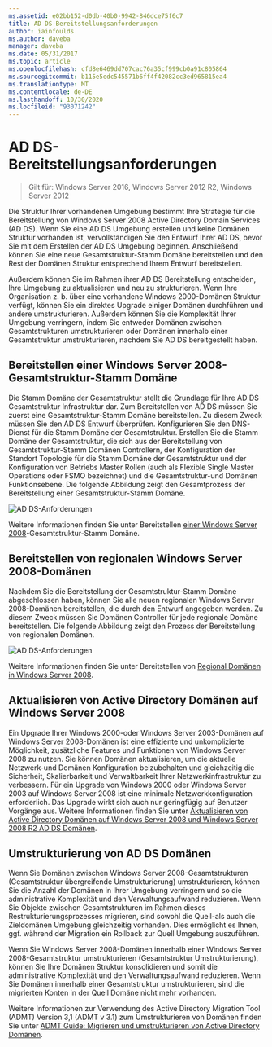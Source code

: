 ```yaml
---
ms.assetid: e02bb152-d0db-40b0-9942-846dce75f6c7
title: AD DS-Bereitstellungsanforderungen
author: iainfoulds
ms.author: daveba
manager: daveba
ms.date: 05/31/2017
ms.topic: article
ms.openlocfilehash: cfd8e6469dd707cac76a35cf999cb0a91c805864
ms.sourcegitcommit: b115e5edc545571b6ff4f42082cc3ed965815ea4
ms.translationtype: MT
ms.contentlocale: de-DE
ms.lasthandoff: 10/30/2020
ms.locfileid: "93071242"
---
```

# <a name="ad-ds-deployment-requirements"></a>AD DS-Bereitstellungsanforderungen

> Gilt für: Windows Server 2016, Windows Server 2012 R2, Windows Server 2012

Die Struktur Ihrer vorhandenen Umgebung bestimmt Ihre Strategie für die Bereitstellung von Windows Server 2008 Active Directory Domain Services (AD DS). Wenn Sie eine AD DS Umgebung erstellen und keine Domänen Struktur vorhanden ist, vervollständigen Sie den Entwurf Ihrer AD DS, bevor Sie mit dem Erstellen der AD DS Umgebung beginnen. Anschließend können Sie eine neue Gesamtstruktur-Stamm Domäne bereitstellen und den Rest der Domänen Struktur entsprechend Ihrem Entwurf bereitstellen.

Außerdem können Sie im Rahmen ihrer AD DS Bereitstellung entscheiden, Ihre Umgebung zu aktualisieren und neu zu strukturieren. Wenn Ihre Organisation z. b. über eine vorhandene Windows 2000-Domänen Struktur verfügt, können Sie ein direktes Upgrade einiger Domänen durchführen und andere umstrukturieren. Außerdem können Sie die Komplexität Ihrer Umgebung verringern, indem Sie entweder Domänen zwischen Gesamtstrukturen umstrukturieren oder Domänen innerhalb einer Gesamtstruktur umstrukturieren, nachdem Sie AD DS bereitgestellt haben.

## <a name="deploying-a-windows-server-2008-forest-root-domain"></a>Bereitstellen einer Windows Server 2008-Gesamtstruktur-Stamm Domäne
Die Stamm Domäne der Gesamtstruktur stellt die Grundlage für Ihre AD DS Gesamtstruktur Infrastruktur dar. Zum Bereitstellen von AD DS müssen Sie zuerst eine Gesamtstruktur-Stamm Domäne bereitstellen. Zu diesem Zweck müssen Sie den AD DS Entwurf überprüfen. Konfigurieren Sie den DNS-Dienst für die Stamm Domäne der Gesamtstruktur. Erstellen Sie die Stamm Domäne der Gesamtstruktur, die sich aus der Bereitstellung von Gesamtstruktur-Stamm Domänen Controllern, der Konfiguration der Standort Topologie für die Stamm Domäne der Gesamtstruktur und der Konfiguration von Betriebs Master Rollen (auch als Flexible Single Master Operations oder FSMO bezeichnet) und die Gesamtstruktur-und Domänen Funktionsebene. Die folgende Abbildung zeigt den Gesamtprozess der Bereitstellung einer Gesamtstruktur-Stamm Domäne.

![AD DS-Anforderungen](media/AD-DS-Deployment-Requirements/033aad0b-25ff-4793-8825-88a6daa01a55.gif)

Weitere Informationen finden Sie unter Bereitstellen [einer Windows Server 2008](/previous-versions/windows/it-pro/windows-server-2008-r2-and-2008/cc731174(v=ws.10))-Gesamtstruktur-Stamm Domäne.

## <a name="deploying-windows-server-2008-regional-domains"></a>Bereitstellen von regionalen Windows Server 2008-Domänen
Nachdem Sie die Bereitstellung der Gesamtstruktur-Stamm Domäne abgeschlossen haben, können Sie alle neuen regionalen Windows Server 2008-Domänen bereitstellen, die durch den Entwurf angegeben werden. Zu diesem Zweck müssen Sie Domänen Controller für jede regionale Domäne bereitstellen. Die folgende Abbildung zeigt den Prozess der Bereitstellung von regionalen Domänen.

![AD DS-Anforderungen](media/AD-DS-Deployment-Requirements/89a878c8-9a94-4180-ad43-ca75316a6318.gif)

Weitere Informationen finden Sie unter Bereitstellen von [Regional Domänen in Windows Server 2008](/previous-versions/windows/it-pro/windows-server-2008-r2-and-2008/cc755118(v=ws.10)).

## <a name="upgrading-active-directory-domains-to-windows-server-2008"></a>Aktualisieren von Active Directory Domänen auf Windows Server 2008
Ein Upgrade Ihrer Windows 2000-oder Windows Server 2003-Domänen auf Windows Server 2008-Domänen ist eine effiziente und unkomplizierte Möglichkeit, zusätzliche Features und Funktionen von Windows Server 2008 zu nutzen. Sie können Domänen aktualisieren, um die aktuelle Netzwerk-und Domänen Konfiguration beizubehalten und gleichzeitig die Sicherheit, Skalierbarkeit und Verwaltbarkeit Ihrer Netzwerkinfrastruktur zu verbessern. Für ein Upgrade von Windows 2000 oder Windows Server 2003 auf Windows Server 2008 ist eine minimale Netzwerkkonfiguration erforderlich. Das Upgrade wirkt sich auch nur geringfügig auf Benutzer Vorgänge aus. Weitere Informationen finden Sie unter [Aktualisieren von Active Directory Domänen auf Windows Server 2008 und Windows Server 2008 R2 AD DS Domänen](/previous-versions/windows/it-pro/windows-server-2008-r2-and-2008/cc731188(v=ws.10)).

## <a name="restructuring-ad-ds-domains"></a>Umstrukturierung von AD DS Domänen
Wenn Sie Domänen zwischen Windows Server 2008-Gesamtstrukturen (Gesamtstruktur übergreifende Umstrukturierung) umstrukturieren, können Sie die Anzahl der Domänen in Ihrer Umgebung verringern und so die administrative Komplexität und den Verwaltungsaufwand reduzieren. Wenn Sie Objekte zwischen Gesamtstrukturen im Rahmen dieses Restrukturierungsprozesses migrieren, sind sowohl die Quell-als auch die Zieldomänen Umgebung gleichzeitig vorhanden. Dies ermöglicht es Ihnen, ggf. während der Migration ein Rollback zur Quell Umgebung auszuführen.

Wenn Sie Windows Server 2008-Domänen innerhalb einer Windows Server 2008-Gesamtstruktur umstrukturieren (Gesamtstruktur Umstrukturierung), können Sie Ihre Domänen Struktur konsolidieren und somit die administrative Komplexität und den Verwaltungsaufwand reduzieren. Wenn Sie Domänen innerhalb einer Gesamtstruktur umstrukturieren, sind die migrierten Konten in der Quell Domäne nicht mehr vorhanden.

Weitere Informationen zur Verwendung des Active Directory Migration Tool (ADMT) Version 3,1 (ADMT v 3.1) zum Umstrukturieren von Domänen finden Sie unter [ADMT Guide: Migrieren und umstrukturieren von Active Directory Domänen](/previous-versions/windows/it-pro/windows-server-2008-r2-and-2008/cc974332(v=ws.10)).
